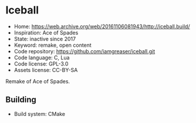 # Iceball

- Home: https://web.archive.org/web/20161106081943/http://iceball.build/
- Inspiration: Ace of Spades
- State: inactive since 2017
- Keyword: remake, open content
- Code repository: https://github.com/iamgreaser/iceball.git
- Code language: C, Lua
- Code license: GPL-3.0
- Assets license: CC-BY-SA

Remake of Ace of Spades.

## Building

- Build system: CMake
